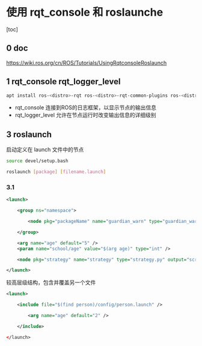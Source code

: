 # 使用 rqt_console 和 roslaunche

[toc]

## 0 doc

<https://wiki.ros.org/cn/ROS/Tutorials/UsingRqtconsoleRoslaunch>

## 1 rqt_console rqt_logger_level

```bash
apt install ros-<distro>-rqt ros-<distro>-rqt-common-plugins ros-<distro>-turtlesim
```

- rqt_console 连接到ROS的日志框架，以显示节点的输出信息
- rqt_logger_level 允许在节点运行时改变输出信息的详细级别

## 3 roslaunch

启动定义在 launch 文件中的节点

```bash
source devel/setup.bash

roslaunch [package] [filename.launch]
```

### 3.1

```xml
<launch>

    <group ns="namespace">

        <node pkg="packageName" name="guardian_warn" type="guardian_warn_new" output="screen" cwd="node"></node>

    </group>

    <arg name="age" default="5" />
    <param name="school/age" value="$(arg age)" type="int" />

    <node pkg="strategy" name="strategy" type="strategy.py" output="screen" cwd="node"></node>

</launch>
```

较高层级结构，包含并覆盖另一个文件

```xml
<launch>

    <include file="$(find person)/config/person.launch" />

        <arg name="age" default="2" />

    </include>

</launch>
```
